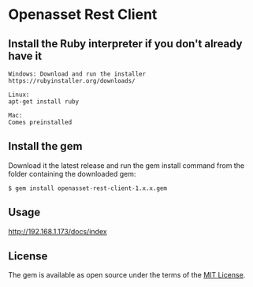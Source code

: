 # Openasset Rest Client

## Install the Ruby interpreter if you don't already have it

    Windows: Download and run the installer
    https://rubyinstaller.org/downloads/
    
    Linux:
    apt-get install ruby
    
    Mac:
    Comes preinstalled
    
## Install the gem

Download it the latest release and run the gem install command from the folder containing the downloaded gem:

    
    $ gem install openasset-rest-client-1.x.x.gem

## Usage

http://192.168.1.173/docs/index


## License

The gem is available as open source under the terms of the [MIT License](http://opensource.org/licenses/MIT).

